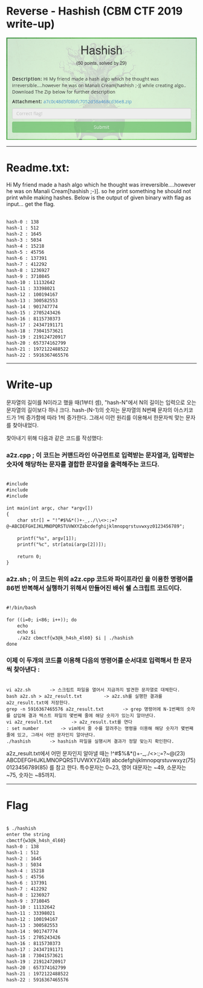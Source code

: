 Reverse - Hashish (CBM CTF 2019 write-up)
===========================================

![rev_hashish](problem.png)

-----------------------------------------------------------------------------
# Readme.txt: 

Hi 
My friend made a hash algo which he thought was irreversible....however he was on Manali Cream[hashish ;-)].
so he print something he should not print while making hashes.
Below is the output of given binary with flag as input... get the flag.

<pre><code>
hash-0 : 138 
hash-1 : 512
hash-2 : 1645 
hash-3 : 5034 
hash-4 : 15218 
hash-5 : 45756 
hash-6 : 137391 
hash-7 : 412292 
hash-8 : 1236927
hash-9 : 3710845 
hash-10 : 11132642
hash-11 : 33398021
hash-12 : 100194167
hash-13 : 300582553 
hash-14 : 901747774 
hash-15 : 2705243426 
hash-16 : 8115730373 
hash-17 : 24347191171 
hash-18 : 73041573621 
hash-19 : 219124720917 
hash-20 : 657374162799 
hash-21 : 1972122488522
hash-22 : 5916367465576
</code></pre>

-----------------------------------------------------------------------------

# Write-up 

문자열의 길이를 N이라고 했을 때(1부터 셈), "hash-N"에서 N의 길이는 입력으로 오는 문자열의 길이보다 하나 크다. hash-(N-1)의 숫자는 문자열의 N번째 문자의 아스키코드가 1씩 증가함에 따라 1씩 증가한다. 그래서 이런 원리를 이용해서 한문자씩 맞는 문자를 찾아내었다. 

찾아내기 위해 다음과 같은 코드를 작성했다:


### a2z.cpp ; 이 코드는 커맨드라인 아규먼트로 입력받는 문자열과, 입력받는 숫자에 해당하는 문자를 결합한 문자열을 출력해주는 코드다. 

<pre><code>
#include <stdio.h>
#include <string.h>
#include <stdlib.h>

int main(int argc, char *argv[])
{
	char str[] = "!^#$%&*()+-_,./\\<>:;=?@~ABCDEFGHIJKLMNOPQRSTUVWXYZabcdefghijklmnopqrstuvwxyz0123456789";

	printf("%s", argv[1]);	
	printf("%c", str[atoi(argv[2])]);

	return 0;
}
</code></pre>


### a2z.sh ; 이 코드는 위의 a2z.cpp 코드와 파이프라인 을 이용한 명령어를 86번 반복해서 실행하기 위해서 만들어진 배쉬 쉘 스크립트 코드이다.

<pre><code>
#!/bin/bash

for ((i=0; i<86; i++)); do
	echo
	echo $i
	./a2z cbmctf{w3@k_h4sh_4l60} $i | ./hashish
done
</code></pre>


### 이제 이 두개의 코드를 이용해 다음의 명령어를 순서대로 입력해서 한 문자씩 찾아낸다 : 

<pre><code>
vi a2z.sh       -> 스크립트 파일을 열어서 지금까지 발견한 문자열로 대체한다.
bash a2z.sh > a2z_result.txt        -> a2z.sh를 실행한 결과를 a2z_result.txt에 저장한다.
grep -n 5916367465576 a2z_result.txt       -> grep 명령어에 N-1번째의 숫자를 삽입해 결과 텍스트 파일의 몇번째 줄에 해당 숫자가 있는지 알아낸다.
vi a2z_result.txt       -> a2z_result.txt를 연다
: set number        -> vim에서 줄 수를 알려주는 명령을 이용해 해당 숫자가 몇번째 줄에 있고, 그래서 어떤 문자인지 알아낸다.
./hashish       -> hashish 파일을 실행시켜 결과가 정말 맞는지 확인한다.
</code></pre>

a2z_result.txt에서 어떤 문자인지 알아낼 때는 
!^#$%&*()+-_,./\<>:;=?~@(23) ABCDEFGHIJKLMNOPQRSTUVWXYZ(49) abcdefghijklmnopqrstuvwxyz(75) 0123456789(85)
를 참고 한다.
특수문자는 0~23, 영어 대문자는 ~49, 소문자는 ~75, 숫자는 ~85까지.


-----------------------------------------------------------------------------

# Flag 

<pre><code>
$ ./hashish
enter the string
cbmctf{w3@k_h4sh_4l60}
hash-0 : 138
hash-1 : 512
hash-2 : 1645
hash-3 : 5034
hash-4 : 15218
hash-5 : 45756
hash-6 : 137391
hash-7 : 412292
hash-8 : 1236927
hash-9 : 3710845
hash-10 : 11132642
hash-11 : 33398021
hash-12 : 100194167
hash-13 : 300582553
hash-14 : 901747774
hash-15 : 2705243426
hash-16 : 8115730373
hash-17 : 24347191171
hash-18 : 73041573621
hash-19 : 219124720917
hash-20 : 657374162799
hash-21 : 1972122488522
hash-22 : 5916367465576
</code></pre>
